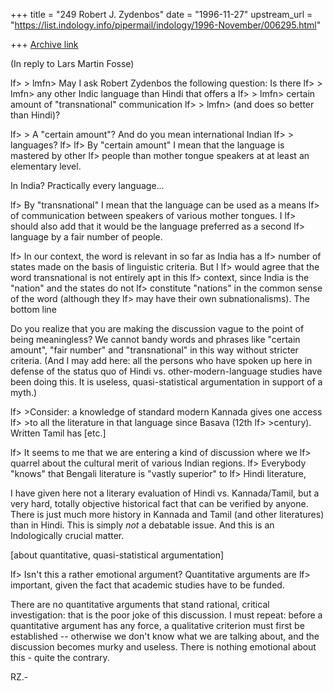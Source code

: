 +++
title = "249 Robert J. Zydenbos"
date = "1996-11-27"
upstream_url = "https://list.indology.info/pipermail/indology/1996-November/006295.html"

+++
[Archive link](https://list.indology.info/pipermail/indology/1996-November/006295.html)

(In reply to Lars Martin Fosse)

lf> > lmfn> May I ask Robert Zydenbos the following question: Is there
lf> > lmfn> any other Indic language than Hindi that offers a
lf> > lmfn> certain amount of "transnational" communication
lf> > lmfn> (and does so better than Hindi)?

lf> > A "certain amount"? And do you mean international Indian
lf> > languages? 
lf> 
lf> By "certain amount" I mean that the language is mastered by other
lf> people than mother tongue speakers at at least an elementary level.

In India? Practically every language...

lf> By "transnational" I mean that the language can be used as a means
lf> of communication between speakers of various mother tongues. I
lf> should also add that it would be the language preferred as a second
lf> language by a fair number of people.

lf> In our context, the word is relevant in so far as India has a
lf> number of states made on the basis of linguistic criteria. But I
lf> would agree that the word transnational is not entirely apt in this
lf> context, since India is the "nation" and the states do not
lf> constitute "nations" in the common sense of the word (although they
lf> may have their own subnationalisms). The bottom line

Do you realize that you are making the discussion vague to the point
of being meaningless? We cannot bandy words and phrases like
"certain amount", "fair number" and "transnational" in this way without
stricter criteria. (And I may add here: all the persons who have spoken
up here in defense of the status quo of Hindi vs. other-modern-language
studies have been doing this. It is useless, quasi-statistical
argumentation in support of a myth.)

lf> >Consider: a knowledge of standard modern Kannada gives one access
lf> >to all the literature in that language since Basava (12th
lf> >century). Written Tamil has [etc.]

lf> It seems to me that we are entering a kind of discussion where we
lf> quarrel about the cultural merit of various Indian regions.
lf> Everybody "knows" that Bengali literature is "vastly superior" to
lf> Hindi literature,

I have given here not a literary evaluation of Hindi vs. Kannada/Tamil,
but a very hard, totally objective historical fact that can be verified
by anyone. There is just much more history in Kannada and Tamil (and
other literatures) than in Hindi. This is simply _not_ a debatable
issue. And this is an Indologically crucial matter.

[about quantitative, quasi-statistical argumentation]

lf> Isn't this a rather emotional argument? Quantitative arguments are
lf> important, given the fact that academic studies have to be funded.

There are no quantitative arguments that stand rational, critical
investigation: that is the poor joke of this discussion. I must repeat:
before a quantitative argument has any force, a qualitative criterion
must first be established -- otherwise we don't know what we are
talking about, and the discussion becomes murky and useless. There is
nothing emotional about this - quite the contrary.

RZ.-





